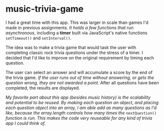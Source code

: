 # music-trivia-game

I had a great time with this app. This was larger in scale than games I'd made in previous assignments. *It holds a few functions that run asynchronous*, including a **timer** built via JavaScript's native functions `setTimeout()` and `setInterval()`.

The idea was to make a trivia game that would task the user with completing classic rock trivia questions under the stress of a timer. I decided that I'd like to improve on the original requirement by timing each question.

The user can select an answer and will accumulate a score by the end of the trivia game. *If the user runs out of time without answering, or gets the question wrong, they are not awarded a point.* After all questions have been completed, the results are displayed.

*My favorite part about this app (besides music history) is the scalability and potential to be reused. By making each question an object, and placing each question object into an array, I am able add as many questions as I'd like, because the array.length controls how many times the* `nextQuestion()` *function is run. This makes the code very reuseable for any kind of trivia app I could think of.*
